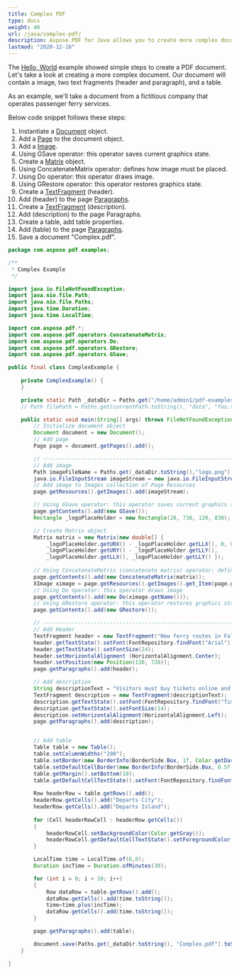 ```yaml
---
title: Complex PDF
type: docs
weight: 40
url: /java/complex-pdf/
description: Aspose.PDF for Java allows you to create more complex documents that contain images, text fragments, and tables in one document.
lastmod: "2020-12-16"
---
```


The [Hello, World](/java/hello-world-example) example showed simple steps to create a PDF document. Let's take a look at creating a more complex document.
Our document will contain a image, two text fragments (header and paragraph), and a table. 

As an example, we'll take a document from a fictitious company that operates passenger ferry services.

Below code snippet follows these steps:

1. Instantiate a [Document](https://apireference.aspose.com/pdf/java/com.aspose.pdf/document) object.
1. Add a [Page](https://apireference.aspose.com/pdf/java/com.aspose.pdf/page) to the document object.
1. Add a [Image](https://apireference.aspose.com/pdf/java/com.aspose.pdf/image).
1. Using GSave operator: this operator saves current graphics state.
1. Create a [Matrix](https://apireference.aspose.com/pdf/java/com.aspose.pdf/matrix/) object.
1. Using ConcatenateMatrix operator: defines how image must be placed.
1. Using Do operator: this operator draws image.
1. Using GRestore operator: this operator restores graphics state.
1. Create a [TextFragment](https://apireference.aspose.com/pdf/java/com.aspose.pdf.text/textfragment) (header).
1. Add (header) to the page [Paragraphs](https://apireference.aspose.com/pdf/java/com.aspose.pdf/Page#getParagraphs--).
1. Create a [TextFragment](https://apireference.aspose.com/pdf/java/com.aspose.pdf/TextFragment) (description).
1. Add (description) to the page Paragraphs.
1. Create a table, add table properties.
1. Add (table) to the page [Paragraphs](https://apireference.aspose.com/pdf/java/com.aspose.pdf/Page#getParagraphs--).
1. Save a document "Complex.pdf".

```java
package com.aspose.pdf.examples;

/**
 * Complex Example
 */

import java.io.FileNotFoundException;
import java.nio.file.Path;
import java.nio.file.Paths;
import java.time.Duration;
import java.time.LocalTime;

import com.aspose.pdf.*;
import com.aspose.pdf.operators.ConcatenateMatrix;
import com.aspose.pdf.operators.Do;
import com.aspose.pdf.operators.GRestore;
import com.aspose.pdf.operators.GSave;

public final class ComplexExample {
    
    private ComplexExample() {
    }

    private static Path _dataDir = Paths.get("/home/admin1/pdf-examples/");
    // Path filePath = Paths.get(currentPath.toString(), "data", "foo.txt");

    public static void main(String[] args) throws FileNotFoundException {
        // Initialize document object
        Document document = new Document();
        // Add page
        Page page = document.getPages().add();

        // -------------------------------------------------------------
        // Add image
        Path imageFileName = Paths.get(_dataDir.toString(),"logo.png");        
        java.io.FileInputStream imageStream = new java.io.FileInputStream(new java.io.File(imageFileName.toString()));
        // Add image to Images collection of Page Resources
        page.getResources().getImages().add(imageStream);

        // Using GSave operator: this operator saves current graphics state
        page.getContents().add(new GSave());
        Rectangle _logoPlaceHolder = new Rectangle(20, 730, 120, 830);

        // Create Matrix object        
        Matrix matrix = new Matrix(new double[] {
            _logoPlaceHolder.getURX() - _logoPlaceHolder.getLLX(), 0, 0,
            _logoPlaceHolder.getURY() - _logoPlaceHolder.getLLY(),
            _logoPlaceHolder.getLLX(), _logoPlaceHolder.getLLY() });
        
        // Using ConcatenateMatrix (concatenate matrix) operator: defines how image must be placed
        page.getContents().add(new ConcatenateMatrix(matrix));
        XImage ximage = page.getResources().getImages().get_Item(page.getResources().getImages().size());
        // Using Do operator: this operator draws image
        page.getContents().add(new Do(ximage.getName()));
        // Using GRestore operator: this operator restores graphics state
        page.getContents().add(new GRestore());

        // -------------------------------------------------------------
        // Add Header
        TextFragment header = new TextFragment("New ferry routes in Fall 2020");
        header.getTextState().setFont(FontRepository.findFont("Arial"));
        header.getTextState().setFontSize(24);
        header.setHorizontalAlignment (HorizontalAlignment.Center);
        header.setPosition(new Position(130, 720));
        page.getParagraphs().add(header);

        // Add description 
        String descriptionText = "Visitors must buy tickets online and tickets are limited to 5,000 per day. Ferry service is operating at half capacity and on a reduced schedule. Expect lineups.";
        TextFragment description = new TextFragment(descriptionText);
        description.getTextState().setFont(FontRepository.findFont("Times New Roman"));
        description.getTextState().setFontSize(14);
        description.setHorizontalAlignment(HorizontalAlignment.Left);
        page.getParagraphs().add(description);


        // Add table
        Table table = new Table();
        table.setColumnWidths("200");
        table.setBorder(new BorderInfo(BorderSide.Box, 1f, Color.getDarkSlateGray()));
        table.setDefaultCellBorder(new BorderInfo(BorderSide.Box, 0.5f, Color.getBlack()));
        table.getMargin().setBottom(10);
        table.getDefaultCellTextState().setFont(FontRepository.findFont("Helvetica"));
        
        Row headerRow = table.getRows().add();
        headerRow.getCells().add("Departs City");
        headerRow.getCells().add("Departs Island");
                
        for (Cell headerRowCell : headerRow.getCells())
        {
            headerRowCell.setBackgroundColor(Color.getGray());
            headerRowCell.getDefaultCellTextState().setForegroundColor(Color.getWhiteSmoke());
        }

        LocalTime time = LocalTime.of(6,0);
        Duration incTime = Duration.ofMinutes(30);

        for (int i = 0; i < 10; i++)
        {
            Row dataRow = table.getRows().add();
            dataRow.getCells().add(time.toString());
            time=time.plus(incTime);
            dataRow.getCells().add(time.toString());
        }

        page.getParagraphs().add(table);

        document.save(Paths.get(_dataDir.toString(), "Complex.pdf").toString());
	}

}
```
